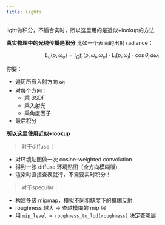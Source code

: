 ```yaml
---
title: lights
---
```



light做积分，不适合实时，所以这里用的是近似+lookup的方法

**真实物理中的光线传播是积分**
比如一个表面的出射 radiance：

$$
L_o(p, \omega_o) = \int_{\Omega} f_r(p, \omega_i, \omega_o) \cdot L_i(p, \omega_i) \cdot \cos\theta_i \, d\omega_i
$$

你要：

* 遍历所有入射方向 $\omega_i$
* 对每个方向：
  * 乘 BSDF
  * 乘入射光
  * 乘角度因子
* 最后积分

**所以这里使用近似+lookup**
> 对于diffuse：
* 对环境贴图做一次 cosine-weighted convolution
* 得到一张 diffuse 环境贴图（全方向模糊版）
* 渲染时直接查表就行，不需要实时积分！

> 对于specular：
* 构建多级 mipmap，模拟不同粗糙度下的模糊反射
* roughness 越大 → 查越模糊的 mip 层
* 用 `mip_level = roughness_to_lod(roughness)` 决定查哪层
